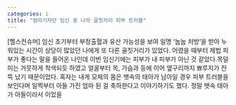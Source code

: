 ```yaml
---
categories: i
title: "엄마기자단 임신 중 나의 골칫거리 피부 트러블"
---
```

[헬스컨슈머] 임신 초기부터 부정출혈과 유산 가능성을 보여 일명 ‘눕눕 처방’을 받아 누워있는 시간이 상당이 많았던 나에게 또 다른 골칫거리가 있었다. 어렸을 때부터 제법 피부가 좋다는 말을 들어온 나인데 이번 임신기에는 피부가 내 피부가 아닌 것 같았다.목덜미는 거뭇하게 착색되듯 하였고 얼굴부터 목, 가슴과 등에 이어 옆구리까지 뾰루지가 잔뜩 났기 때문이었다. 혹자는 내게 모체의 몸은 뱃속의 태아가 남아일 경우 피부 트러블을 보인다며 일찍부터 아들 가진 엄마 된 걸 축하한다고 이야기하기도 했다. 정말 뱃속 태아가 아들이라서 이었을